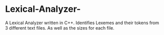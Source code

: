 # Lexical-Analyzer-
A Lexical Analyzer written in C++. Identifies Lexemes and their tokens from 3 different text files. As well as the sizes for each file.
